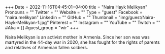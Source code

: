 +++
Date = 2022-11-16T04:45:01+04:00
title = "Naira Hayk Melikyan"
Pronouns = ""
Twitter = ""
Website = ""
Type = "guest"
Facebook = "naira.melikyan"
Linkedin = ""
GitHub = ""
Thumbnail = "img/guest/Naira-Hayk-Melikyan-1.jpg"
Pinterest = ""
Instagram = ""
YouTube = ""
Twitch = ""
#Aka = []
#guest_group = "wir"
+++

Naira Melikyan is an activist mother in Armenia. Since her son was was martyred in the 44-day war in 2020, she has fought for the rights of parents and relatives of Armenian fallen soldiers.
